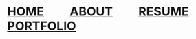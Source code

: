 # [HOME](https://dusty91487.github.io/dusty91487.gethub.io) &nbsp; &nbsp; &nbsp; &nbsp; [ABOUT](https://dusty91487.github.io/dusty91487.gethub.io/about) &nbsp; &nbsp; &nbsp; &nbsp; [RESUME](https://dusty91487.github.io/dusty91487.gethub.io/resume) &nbsp; &nbsp; &nbsp; &nbsp; [PORTFOLIO](https://dusty91487.github.io/dusty91487.gethub.io/portfolio)

